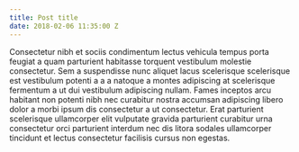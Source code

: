 ```yaml
---
title: Post title
date: 2018-02-06 11:35:00 Z
---
```


Consectetur nibh et sociis condimentum lectus vehicula tempus porta feugiat a quam parturient habitasse torquent vestibulum molestie consectetur. Sem a suspendisse nunc aliquet lacus scelerisque scelerisque est vestibulum potenti a a a natoque a montes adipiscing at scelerisque fermentum a ut dui vestibulum adipiscing nullam. Fames inceptos arcu habitant non potenti nibh nec curabitur nostra accumsan adipiscing libero dolor a morbi ipsum dis consectetur a ut consectetur. Erat parturient scelerisque ullamcorper elit vulputate gravida parturient curabitur urna consectetur orci parturient interdum nec dis litora sodales ullamcorper tincidunt et lectus consectetur facilisis cursus non egestas.